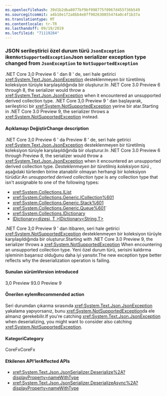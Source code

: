 ```yaml
---
ms.openlocfilehash: 39d1b2dba8077bf9bf998775f8967d455f36b549
ms.sourcegitcommit: a4b10e1f2a8bb4e8ff902630855474a0c4f1b37a
ms.translationtype: MT
ms.contentlocale: tr-TR
ms.lasthandoff: 09/19/2019
ms.locfileid: "71119284"
---
```

### <a name="json-serializer-exception-type-changed-from-jsonexception-to-notsupportedexception"></a><span data-ttu-id="7ee25-101">JSON serileştirici özel durum türü `JsonException` iken`NotSupportedException`</span><span class="sxs-lookup"><span data-stu-id="7ee25-101">Json serializer exception type changed from `JsonException` to `NotSupportedException`</span></span>

<span data-ttu-id="7ee25-102">.NET Core 3,0 Preview 6 ' dan 8 ' de, seri hale getirici <xref:System.Text.Json.JsonException> desteklenmeyen bir türetilmiş koleksiyon türüyle karşılaşıldığında bir oluşturur.</span><span class="sxs-lookup"><span data-stu-id="7ee25-102">In .NET Core 3.0 Preview 6 through 8, the serializer would throw a <xref:System.Text.Json.JsonException> when it encountered an unsupported derived collection type.</span></span> <span data-ttu-id="7ee25-103">.NET Core 3,0 Preview 9 ' dan başlayarak, serileştirici bir <xref:System.NotSupportedException> yerine bir atar.</span><span class="sxs-lookup"><span data-stu-id="7ee25-103">Starting in .NET Core 3.0 Preview 9, the serializer throws a <xref:System.NotSupportedException> instead.</span></span>

#### <a name="change-description"></a><span data-ttu-id="7ee25-104">Açıklamayı Değiştir</span><span class="sxs-lookup"><span data-stu-id="7ee25-104">Change description</span></span>

<span data-ttu-id="7ee25-105">.NET Core 3,0 Preview 6 ' da Preview 8 ' de, seri hale getirici <xref:System.Text.Json.JsonException> desteklenmeyen bir türetilmiş koleksiyon türüyle karşılaşıldığında bir oluşturur.</span><span class="sxs-lookup"><span data-stu-id="7ee25-105">In .NET Core 3.0 Preview 6 through Preview 8, the serializer would throw a <xref:System.Text.Json.JsonException>  when it encountered an unsupported derived collection type.</span></span> <span data-ttu-id="7ee25-106">*Desteklenmeyen bir türetilmiş koleksiyon türü* , aşağıdaki türlerden birine atanabilir olmayan herhangi bir koleksiyon türüdür:</span><span class="sxs-lookup"><span data-stu-id="7ee25-106">An *unsupported derived collection type* is any collection type that isn't assignable to one of the following types:</span></span>

 - <xref:System.Collections.IList>
 - <xref:System.Collections.Generic.ICollection%601>
 - <xref:System.Collections.Generic.Stack%601>
 - <xref:System.Collections.Generic.Queue%601>`
 - <xref:System.Collections.IDictionary>
 - [<span data-ttu-id="7ee25-107">IDictionary\<dizesi, T ></span><span class="sxs-lookup"><span data-stu-id="7ee25-107">IDictionary\<String,T></span></span>](xref:System.Collections.Generic.IDictionary%602)

<span data-ttu-id="7ee25-108">.NET Core 3,0 Preview 9 ' dan itibaren, seri hale getirici <xref:System.NotSupportedException> desteklenmeyen bir koleksiyon türüyle karşılaşıldığında bir oluşturur.</span><span class="sxs-lookup"><span data-stu-id="7ee25-108">Starting with .NET Core 3.0 Preview 9, the serializer throws a <xref:System.NotSupportedException> When encountering an unsupported collection type.</span></span> <span data-ttu-id="7ee25-109">Yeni özel durum türü, serisini kaldırma işleminin başarısız olduğunu daha iyi yansıtır.</span><span class="sxs-lookup"><span data-stu-id="7ee25-109">The new exception type better reflects why the deserialization operation is failing.</span></span>

#### <a name="version-introduced"></a><span data-ttu-id="7ee25-110">Sunulan sürüm</span><span class="sxs-lookup"><span data-stu-id="7ee25-110">Version introduced</span></span>

<span data-ttu-id="7ee25-111">3,0 Preview 9</span><span class="sxs-lookup"><span data-stu-id="7ee25-111">3.0 Preview 9</span></span>

#### <a name="recommended-action"></a><span data-ttu-id="7ee25-112">Önerilen eylem</span><span class="sxs-lookup"><span data-stu-id="7ee25-112">Recommended action</span></span>

<span data-ttu-id="7ee25-113">Seri durumdan çıkarma sırasında <xref:System.Text.Json.JsonException> yakalama yapıyorsanız, bunu <xref:System.NotSupportedException>da ele almanız gerekebilir.</span><span class="sxs-lookup"><span data-stu-id="7ee25-113">If you're catching <xref:System.Text.Json.JsonException> when deserializing, you might want to consider also catching <xref:System.NotSupportedException>.</span></span>

#### <a name="category"></a><span data-ttu-id="7ee25-114">Kategori</span><span class="sxs-lookup"><span data-stu-id="7ee25-114">Category</span></span>

<span data-ttu-id="7ee25-115">CoreFx</span><span class="sxs-lookup"><span data-stu-id="7ee25-115">CoreFx</span></span>

#### <a name="affected-apis"></a><span data-ttu-id="7ee25-116">Etkilenen API’ler</span><span class="sxs-lookup"><span data-stu-id="7ee25-116">Affected APIs</span></span>

- <xref:System.Text.Json.JsonSerializer.Deserialize%2A?displayProperty=nameWithType>
- <xref:System.Text.Json.JsonSerializer.DeserializeAsync%2A?displayProperty=nameWithType>

<!--

#### Affected APIs

- `Overload:System.Text.Json.JsonSerializer.Deserialize`
- `Overload:System.Text.Json.JsonSerializer.DeserializeAsync`

-->
